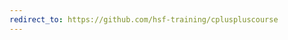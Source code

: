 ```yaml
---
redirect_to: https://github.com/hsf-training/cpluspluscourse
---
```

<!-- THIS FILE WAS AUTOMATICALLY GENERATED. 
PLEASE CHANGE _redirects.csv AND THEN RUN _redirection_generator.py -->